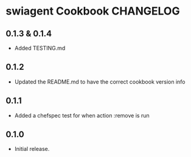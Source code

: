 # swiagent Cookbook CHANGELOG

## 0.1.3 & 0.1.4

- Added TESTING.md

## 0.1.2

- Updated the README.md to have the correct cookbook version info

## 0.1.1

- Added a chefspec test for when action :remove is run

## 0.1.0

- Initial release.
